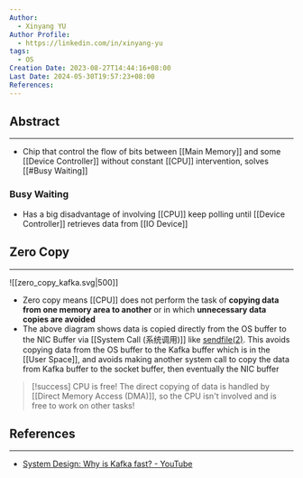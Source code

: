 ```yaml
---
Author:
  - Xinyang YU
Author Profile:
  - https://linkedin.com/in/xinyang-yu
tags:
  - OS
Creation Date: 2023-08-27T14:44:16+08:00
Last Date: 2024-05-30T19:57:23+08:00
References: 
---
```

## Abstract
---
* Chip that control the flow of bits between [[Main Memory]] and some [[Device Controller]] without constant [[CPU]] intervention, solves [[#Busy Waiting]]

### Busy Waiting
* Has a big disadvantage of involving [[CPU]] keep polling until [[Device Controller]] retrieves data from [[IO Device]]

## Zero Copy
---
![[zero_copy_kafka.svg|500]]


- Zero copy means [[CPU]] does not perform the task of **copying data from one memory area to another** or in which **unnecessary data copies are avoided**
- The above diagram shows data is copied directly from the OS buffer to the NIC Buffer via [[System Call (系统调用)]] like [sendfile(2)](https://man7.org/linux/man-pages/man2/sendfile.2.html). This avoids copying data from the OS buffer to the Kafka buffer which is in the [[User Space]], and avoids making another system call to copy the data from Kafka buffer to the socket buffer, then eventually the NIC buffer

>[!success] CPU is free!
> The direct copying of data is handled by [[Direct Memory Access (DMA)]], so the CPU isn't involved and is free to work on other tasks!




## References
---
- [System Design: Why is Kafka fast? - YouTube](https://youtu.be/UNUz1-msbOM?si=2nC4zt0WOb1CgR6P)